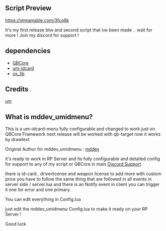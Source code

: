 ## **Script Preview**
https://streamable.com/3fcq8k

It's my first release btw and second script that ive been made .. wait for more !
Join my discord for support !

## **dependencies**
- [QBCore](https://github.com/qbcore-framework/qb-core)
- [um-idcard](https://github.com/alp1x/um-idcard)
- [ox_lib](https://github.com/overextended/ox_lib.git)

## **Credits**
[um](https://github.com/alp1x)

## **What is mddev_umidmenu?**

This is a um-idcard-menu fully configurable and changed to work just on QBCore Framework 
next release will be worked with qb-target now it works by drawtext

Original Author for mddev_umidmenu : [mddev](https://github.com/j-mdd)

it's ready to work in RP Server and its fully configurable and detailed config
for support to any of my script or QBCore in main [Discord Support](https://discord.gg/5BhmYRHmbU)



there is id-card , driverlicense and weapon license to add more with custom price you have to follow the same thing that are followed in all events in server side / server.lua
and there is an Notify event in client you can trigger it one for error and one primary.

You can edit everything in Config.lua

just edit the mddev_umidmenu Config.lua to make it ready on your RP Server !

Good luck
